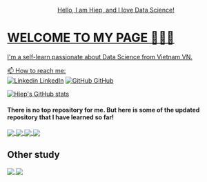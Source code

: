 <p align="center"><a href="https://github.com/tathiep04">Hello, I am Hiep, and I love Data Science!</p>
  
# WELCOME TO MY PAGE 👋👋👋
I'm a self-learn passionate about Data Science from Vietnam VN.
  
📫 How to reach me:   
[![Linkedin](https://i.stack.imgur.com/gVE0j.png) LinkedIn](https://www.linkedin.com/in/tathiep04/)
[![GitHub](https://i.stack.imgur.com/tskMh.png) GitHub](https://github.com/tathiep04/)
   
  
[![Hiep's GitHub stats](https://github-readme-stats.vercel.app/api?username=tathiep04&show_icons=true&theme=gruvbox)](https://github.com/tathiep04)
#### There is no top repository for me. But here is some of the updated repository that I have learned so far!

  <a href="https://github.com/tathiep04/Basic-Python-DSP301">
  <!-- Change the `github-readme-stats.anuraghazra1.vercel.app` to `github-readme-stats.vercel.app`  -->
  <img align="center" src="https://github-readme-stats.anuraghazra1.vercel.app/api/pin/?username=tathiep04&repo=Basic-Python-DSP301&theme=radical" />
</a>
  
  <a href="https://github.com/tathiep04/Data-Analysis-with-Python-DSP302">
  <!-- Change the `github-readme-stats.anuraghazra1.vercel.app` to `github-readme-stats.vercel.app`  -->
  <img align="center" src="https://github-readme-stats.anuraghazra1.vercel.app/api/pin/?username=tathiep04&repo=Data-Analysis-with-Python-DSP302&theme=merko" />
</a>
  
  <a href="https://github.com/tathiep04/Machine-Learning-for-Data-Science-DSP303">
  <!-- Change the `github-readme-stats.anuraghazra1.vercel.app` to `github-readme-stats.vercel.app`  -->
  <img align="center" src="https://github-readme-stats.anuraghazra1.vercel.app/api/pin/?username=tathiep04&repo=Machine-Learning-for-Data-Science-DSP303&theme=dark" />
</a>
  
  <a href="https://github.com/tathiep04/Introduction-to-Deep-Learning-DSP304">
  <!-- Change the `github-readme-stats.anuraghazra1.vercel.app` to `github-readme-stats.vercel.app`  -->
  <img align="center" src="https://github-readme-stats.anuraghazra1.vercel.app/api/pin/?username=tathiep04&repo=Introduction-to-Deep-Learning-DSP304&theme=onedark" />
</a>
  
 ## Other study
  <a href="https://github.com/tathiep04/My-Learning-Path">
  <!-- Change the `github-readme-stats.anuraghazra1.vercel.app` to `github-readme-stats.vercel.app`  -->
  <img align="center" src="https://github-readme-stats.anuraghazra1.vercel.app/api/pin/?username=tathiep04&repo=My-Learning-Path&theme=synthwave" />
  </a>
  
  <a href="https://github.com/tathiep04/certificates">
  <!-- Change the `github-readme-stats.anuraghazra1.vercel.app` to `github-readme-stats.vercel.app`  -->
  <img align="center" src="https://github-readme-stats.anuraghazra1.vercel.app/api/pin/?username=tathiep04&repo=certificates&theme=cobalt" />
</a>
